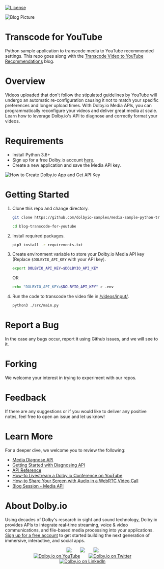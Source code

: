 [![License](https://img.shields.io/github/license/dolbyio-samples/blog-transcode-for-youtube)](LICENSE)

![Blog Picture](https://dolby.io/wp-content/uploads/2021/12/Transcoding-for-Youtube-1.jpg)

# Transcode for YouTube
Python sample application to transcode media to YouTube recommended settings. This repo goes along with the [Transcode Video to YouTube Recommendations](https://dolby.io/blog/transcode-video-to-youtube-recommendations/) blog.

# Overview
Videos uploaded that don't follow the stipulated guidelines by YouTube will undergo an automatic re-configuration causing it not to match your specific preferences and longer upload times. With Dolby.io Media APIs, you can programmatically reconfigure your videos and deliver great media at scale. Learn how to leverage Dolby.io's API to diagnose and correctly format your videos. 

# Requirements
- Install Python 3.8+
- Sign up for a free Dolby.io account [here](https://dashboard.dolby.io/).
- Create a new application and save the Media API key.

![How to Create Dolby.io App and Get API Key](https://imgur.com/VKvQRio.gif)

# Getting Started

1. Clone this repo and change directory.
    ```sh
    git clone https://github.com/dolbyio-samples/media-sample-python-transcode-youtube-settings

    cd blog-transcode-for-youtube
    ```
    
2. Install required packages.
    ```sh
    pip3 install -r requirements.txt 
    ```
    
4. Create environment variable to store your Dolby.io Media API key (Replace `$DOLBYIO_API_KEY` with your API key).
    ```sh
    export DOLBYIO_API_KEY=$DOLBYIO_API_KEY
    ```
    OR

    ```sh
    echo "DOLBYIO_API_KEY=$DOLBYIO_API_KEY" > .env

    ```

3. Run the code to transcode the video file in [/videos/input/](/videos/input/).
    ```sh
    python3 ./src/main.py
    ```
# Report a Bug 
In the case any bugs occur, report it using Github issues, and we will see to it. 

# Forking
We welcome your interest in trying to experiment with our repos. 

# Feedback 
If there are any suggestions or if you would like to deliver any positive notes, feel free to open an issue and let us know!

# Learn More
For a deeper dive, we welcome you to review the following:
 - [Media Diagnose API](https://docs.dolby.io/media-apis/docs/diagnose-api-guide)
 - [Getting Started with Diagnosing API](https://docs.dolby.io/media-apis/docs/quick-start-to-diagnosing-media)
 - [API Reference](https://docs.dolby.io/media-apis/reference/media-diagnose-post)
 - [How-to Livestream a Dolby.io Conference on YouTube](https://dolby.io/blog/how-to-livestream-a-dolby-io-conference-on-youtube/)
 - [How-to Share Your Screen with Audio in a WebRTC Video Call](https://dolby.io/blog/how-to-share-your-screen-with-audio-in-a-webrtc-video-call/)
 - [Blog Session - Media API](https://dolby.io/search/?_blog_categories=media)

# About Dolby.io
Using decades of Dolby's research in sight and sound technology, Dolby.io provides APIs to integrate real-time streaming, voice & video communications, and file-based media processing into your applications. [Sign up for a free account](https://dashboard.dolby.io/signup/) to get started building the next generation of immersive, interactive, and social apps.

<div align="center">
  <a href="https://dolby.io/" target="_blank"><img src="https://img.shields.io/badge/Dolby.io-0A0A0A?style=for-the-badge&logo=dolby&logoColor=white"/></a>
&nbsp; &nbsp; &nbsp;
  <a href="https://docs.dolby.io/" target="_blank"><img src="https://img.shields.io/badge/Dolby.io-Docs-0A0A0A?style=for-the-badge&logoColor=white"/></a>
&nbsp; &nbsp; &nbsp;
  <a href="https://dolby.io/blog/category/developer/" target="_blank"><img src="https://img.shields.io/badge/Dolby.io-Blog-0A0A0A?style=for-the-badge&logoColor=white"/></a>
</div>

<div align="center">
&nbsp; &nbsp; &nbsp;
  <a href="https://youtube.com/@dolbyio" target="_blank"><img src="https://img.shields.io/badge/YouTube-red?style=flat-square&logo=youtube&logoColor=white" alt="Dolby.io on YouTube"/></a>
&nbsp; &nbsp; &nbsp; 
  <a href="https://twitter.com/dolbyio" target="_blank"><img src="https://img.shields.io/badge/Twitter-blue?style=flat-square&logo=twitter&logoColor=white" alt="Dolby.io on Twitter"/></a>
&nbsp; &nbsp; &nbsp;
  <a href="https://www.linkedin.com/company/dolbyio/" target="_blank"><img src="https://img.shields.io/badge/LinkedIn-0077B5?style=flat-square&logo=linkedin&logoColor=white" alt="Dolby.io on LinkedIn"/></a>
</div>
